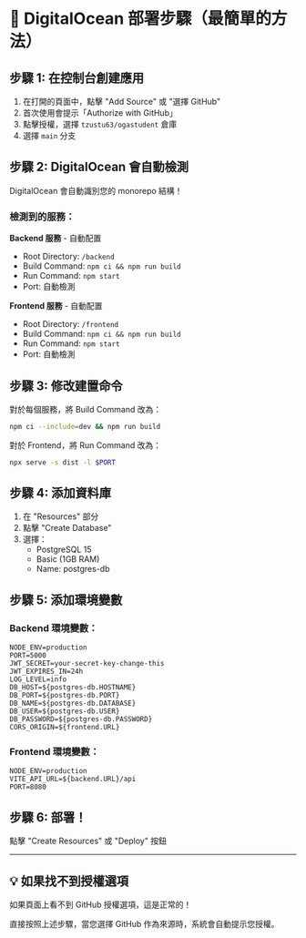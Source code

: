 # 🚀 DigitalOcean 部署步驟（最簡單的方法）

## 步驟 1: 在控制台創建應用

1. 在打開的頁面中，點擊 "Add Source" 或 "選擇 GitHub"
2. 首次使用會提示「Authorize with GitHub」
3. 點擊授權，選擇 `tzustu63/ogastudent` 倉庫
4. 選擇 `main` 分支

## 步驟 2: DigitalOcean 會自動檢測

DigitalOcean 會自動識別您的 monorepo 結構！

### 檢測到的服務：

**Backend 服務** - 自動配置
- Root Directory: `/backend`
- Build Command: `npm ci && npm run build`
- Run Command: `npm start`
- Port: 自動檢測

**Frontend 服務** - 自動配置  
- Root Directory: `/frontend`
- Build Command: `npm ci && npm run build`
- Run Command: `npm start`
- Port: 自動檢測

## 步驟 3: 修改建置命令

對於每個服務，將 Build Command 改為：

```bash
npm ci --include=dev && npm run build
```

對於 Frontend，將 Run Command 改為：

```bash
npx serve -s dist -l $PORT
```

## 步驟 4: 添加資料庫

1. 在 "Resources" 部分
2. 點擊 "Create Database"
3. 選擇：
   - PostgreSQL 15
   - Basic (1GB RAM)
   - Name: postgres-db

## 步驟 5: 添加環境變數

### Backend 環境變數：
```
NODE_ENV=production
PORT=5000
JWT_SECRET=your-secret-key-change-this
JWT_EXPIRES_IN=24h
LOG_LEVEL=info
DB_HOST=${postgres-db.HOSTNAME}
DB_PORT=${postgres-db.PORT}
DB_NAME=${postgres-db.DATABASE}
DB_USER=${postgres-db.USER}
DB_PASSWORD=${postgres-db.PASSWORD}
CORS_ORIGIN=${frontend.URL}
```

### Frontend 環境變數：
```
NODE_ENV=production
VITE_API_URL=${backend.URL}/api
PORT=8080
```

## 步驟 6: 部署！

點擊 "Create Resources" 或 "Deploy" 按鈕

---

## 💡 如果找不到授權選項

如果頁面上看不到 GitHub 授權選項，這是正常的！

直接按照上述步驟，當您選擇 GitHub 作為來源時，系統會自動提示您授權。

